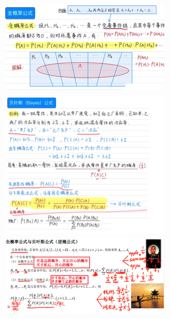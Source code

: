 ![](../photo/Pasted%20image%2020240422164119.png)

![](../photo/Pasted%20image%2020240422165037.png)


![](../photo/Pasted%20image%2020240416121655.png)
